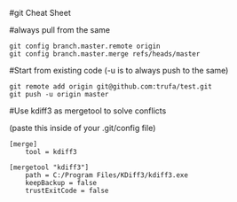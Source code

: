 #git Cheat Sheet

#always pull from the same

    git config branch.master.remote origin
    git config branch.master.merge refs/heads/master

#Start from existing code (-u is to always push to the same)

    git remote add origin git@github.com:trufa/test.git
    git push -u origin master 

#Use kdiff3 as mergetool to solve conflicts

(paste this inside of your .git/config file)

    [merge]
        tool = kdiff3
    
    [mergetool "kdiff3"]
        path = C:/Program Files/KDiff3/kdiff3.exe
        keepBackup = false
        trustExitCode = false

